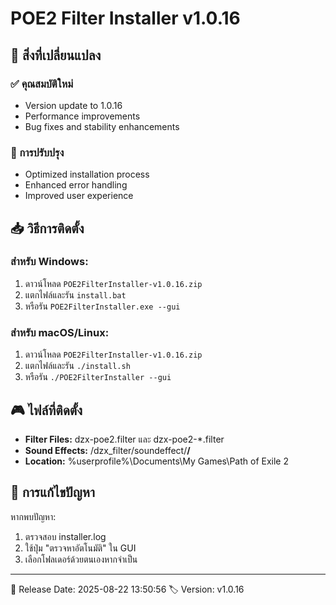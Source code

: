 # POE2 Filter Installer v1.0.16

## 🎯 สิ่งที่เปลี่ยนแปลง

### ✅ คุณสมบัติใหม่
- Version update to 1.0.16
- Performance improvements
- Bug fixes and stability enhancements

### 🚀 การปรับปรุง
- Optimized installation process
- Enhanced error handling
- Improved user experience

## 📥 วิธีการติดตั้ง

### สำหรับ Windows:
1. ดาวน์โหลด `POE2FilterInstaller-v1.0.16.zip`
2. แตกไฟล์และรัน `install.bat`
3. หรือรัน `POE2FilterInstaller.exe --gui`

### สำหรับ macOS/Linux:
1. ดาวน์โหลด `POE2FilterInstaller-v1.0.16.zip`
2. แตกไฟล์และรัน `./install.sh`
3. หรือรัน `./POE2FilterInstaller --gui`

## 🎮 ไฟล์ที่ติดตั้ง

- **Filter Files:** dzx-poe2.filter และ dzx-poe2-*.filter
- **Sound Effects:** /dzx_filter/soundeffect/**/**
- **Location:** %userprofile%\Documents\My Games\Path of Exile 2

## 🔧 การแก้ไขปัญหา

หากพบปัญหา:
1. ตรวจสอบ installer.log
2. ใช้ปุ่ม "ตรวจหาอัตโนมัติ" ใน GUI
3. เลือกโฟลเดอร์ด้วยตนเองหากจำเป็น

---

📅 Release Date: 2025-08-22 13:50:56
🏷️ Version: v1.0.16
